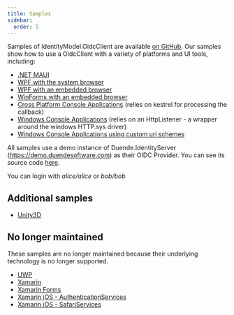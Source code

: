 ```yaml
---
title: Samples
sidebar:
  order: 5
---
```


Samples of IdentityModel.OidcClient are available [on
GitHub](https://github.com/IdentityModel/IdentityModel.OidcClient.Samples). Our samples
show how to use a OidcClient with a variety of platforms and UI tools, including:

- [.NET MAUI](https://github.com/IdentityModel/IdentityModel.OidcClient.Samples/tree/main/Maui)
- [WPF with the system browser](https://github.com/IdentityModel/IdentityModel.OidcClient.Samples/tree/main/Wpf)
- [WPF with an embedded browser](https://github.com/IdentityModel/IdentityModel.OidcClient.Samples/tree/main/WpfWebView2)
- [WinForms with an embedded browser](https://github.com/DuendeArchive/IdentityModel.OidcClient.Samples/tree/main/WinFormsWebView2)
- [Cross Platform Console Applications](https://github.com/IdentityModel/IdentityModel.OidcClient.Samples/tree/main/NetCoreConsoleClient) (relies on kestrel for processing the callback)
- [Windows Console Applications](https://github.com/IdentityModel/IdentityModel.OidcClient.Samples/tree/main/HttpSysConsoleClient) (relies on an HttpListener - a wrapper around the windows HTTP.sys driver)
- [Windows Console Applications using custom uri schemes](https://github.com/IdentityModel/IdentityModel.OidcClient.Samples/tree/main/WindowsConsoleSystemBrowser)

All samples use a demo instance of Duende.IdentityServer (https://demo.duendesoftware.com)
as their OIDC Provider. You can see its source code
[here](https://github.com/DuendeSoftware/demo.duendesoftware.com).

You can login with *alice/alice* or *bob/bob*

## Additional samples

* [Unity3D](https://github.com/peterhorsley/Unity3D.Authentication.Example)

## No longer maintained

These samples are no longer maintained because their underlying technology is no
longer supported.

- [UWP](https://github.com/IdentityModel/IdentityModel.OidcClient.Samples/tree/archived/uwp/Uwp)
- [Xamarin](https://github.com/IdentityModel/IdentityModel.OidcClient.Samples/tree/archived/xamarin/XamarinAndroidClient)
- [Xamarin Forms](https://github.com/IdentityModel/IdentityModel.OidcClient.Samples/tree/archived/xamarin/XamarinForms)
- [Xamarin iOS - AuthenticationServices](https://github.com/IdentityModel/IdentityModel.OidcClient.Samples/tree/archived/xamarin/iOS_AuthenticationServices)
- [Xamarin iOS - SafariServices](https://github.com/IdentityModel/IdentityModel.OidcClient.Samples/tree/archived/xamarin/iOS_SafariServices)